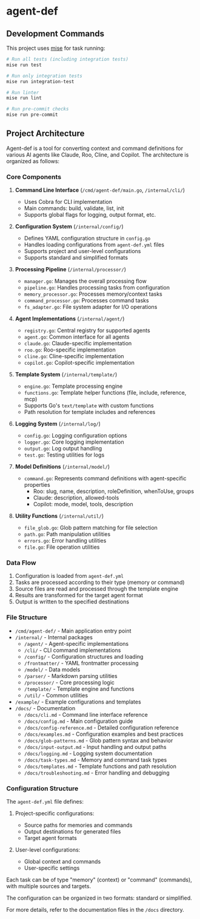 # agent-def

## Development Commands

This project uses [mise](https://mise.jdx.dev/) for task running:

```bash
# Run all tests (including integration tests)
mise run test

# Run only integration tests
mise run integration-test

# Run linter
mise run lint

# Run pre-commit checks
mise run pre-commit
```

## Project Architecture

Agent-def is a tool for converting context and command definitions for various AI agents like Claude, Roo, Cline, and Copilot. The architecture is organized as follows:

### Core Components

1. **Command Line Interface** (`/cmd/agent-def/main.go`, `/internal/cli/`)
   - Uses Cobra for CLI implementation
   - Main commands: build, validate, list, init
   - Supports global flags for logging, output format, etc.

2. **Configuration System** (`/internal/config/`)
   - Defines YAML configuration structure in `config.go`
   - Handles loading configurations from `agent-def.yml` files
   - Supports project and user-level configurations
   - Supports standard and simplified formats

3. **Processing Pipeline** (`/internal/processor/`)
   - `manager.go`: Manages the overall processing flow
   - `pipeline.go`: Handles processing tasks from configuration
   - `memory_processor.go`: Processes memory/context tasks
   - `command_processor.go`: Processes command tasks
   - `fs_adapter.go`: File system adapter for I/O operations

4. **Agent Implementations** (`/internal/agent/`)
   - `registry.go`: Central registry for supported agents
   - `agent.go`: Common interface for all agents
   - `claude.go`: Claude-specific implementation
   - `roo.go`: Roo-specific implementation
   - `cline.go`: Cline-specific implementation
   - `copilot.go`: Copilot-specific implementation

5. **Template System** (`/internal/template/`)
   - `engine.go`: Template processing engine
   - `functions.go`: Template helper functions (file, include, reference, mcp)
   - Supports Go's `text/template` with custom functions
   - Path resolution for template includes and references

6. **Logging System** (`/internal/log/`)
   - `config.go`: Logging configuration options
   - `logger.go`: Core logging implementation
   - `output.go`: Log output handling
   - `test.go`: Testing utilities for logs

7. **Model Definitions** (`/internal/model/`)
   - `command.go`: Represents command definitions with agent-specific properties
     - Roo: slug, name, description, roleDefinition, whenToUse, groups
     - Claude: description, allowed-tools
     - Copilot: mode, model, tools, description

8. **Utility Functions** (`/internal/util/`)
   - `file_glob.go`: Glob pattern matching for file selection
   - `path.go`: Path manipulation utilities
   - `errors.go`: Error handling utilities
   - `file.go`: File operation utilities

### Data Flow

1. Configuration is loaded from `agent-def.yml`
2. Tasks are processed according to their type (memory or command)
3. Source files are read and processed through the template engine
4. Results are transformed for the target agent format
5. Output is written to the specified destinations

### File Structure

- `/cmd/agent-def/` - Main application entry point
- `/internal/` - Internal packages
  - `/agent/` - Agent-specific implementations
  - `/cli/` - CLI command implementations
  - `/config/` - Configuration structures and loading
  - `/frontmatter/` - YAML frontmatter processing
  - `/model/` - Data models
  - `/parser/` - Markdown parsing utilities
  - `/processor/` - Core processing logic
  - `/template/` - Template engine and functions
  - `/util/` - Common utilities
- `/example/` - Example configurations and templates
- `/docs/` - Documentation
  - `/docs/cli.md` - Command line interface reference
  - `/docs/config.md` - Main configuration guide
  - `/docs/config-reference.md` - Detailed configuration reference
  - `/docs/examples.md` - Configuration examples and best practices
  - `/docs/glob-patterns.md` - Glob pattern syntax and behavior
  - `/docs/input-output.md` - Input handling and output paths
  - `/docs/logging.md` - Logging system documentation
  - `/docs/task-types.md` - Memory and command task types
  - `/docs/templates.md` - Template functions and path resolution
  - `/docs/troubleshooting.md` - Error handling and debugging

### Configuration Structure

The `agent-def.yml` file defines:

1. Project-specific configurations:
   - Source paths for memories and commands
   - Output destinations for generated files
   - Target agent formats

2. User-level configurations:
   - Global context and commands
   - User-specific settings

Each task can be of type "memory" (context) or "command" (commands), with multiple sources and targets.

The configuration can be organized in two formats: standard or simplified.

For more details, refer to the documentation files in the `/docs` directory.
